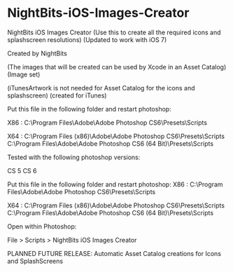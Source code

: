 NightBits-iOS-Images-Creator
============================

NightBits iOS Images Creator (Use this to create all the required icons and splashscreen resolutions) 
(Updated to work with iOS 7) 


Created by NightBits

(The images that will be created can be used by Xcode in an Asset Catalog) (Image set)

(iTunesArtwork is not needed for Asset Catalog for the icons and splashscreen) (created for iTunes)

Put this file in the following folder and restart photoshop: 


X86 : C:\Program Files\Adobe\Adobe Photoshop CS6\Presets\Scripts 

X64 : C:\Program Files (x86)\Adobe\Adobe Photoshop CS6\Presets\Scripts 
C:\Program Files\Adobe\Adobe Photoshop CS6 (64 Bit)\Presets\Scripts

Tested with the following photoshop versions: 


CS 5 
CS 6 

Put this file in the following folder and restart photoshop: 
X86 : C:\Program Files\Adobe\Adobe Photoshop CS6\Presets\Scripts 

X64 : C:\Program Files (x86)\Adobe\Adobe Photoshop CS6\Presets\Scripts 
C:\Program Files\Adobe\Adobe Photoshop CS6 (64 Bit)\Presets\Scripts

Open within Photoshop: 


File > Scripts > NightBits iOS Images Creator 


PLANNED FUTURE RELEASE:  Automatic Asset Catalog creations for Icons and SplashScreens
